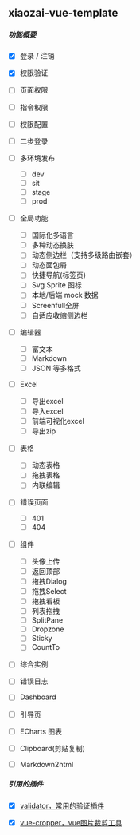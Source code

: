 ## xiaozai-vue-template

##### 功能概要

- [x]  登录 / 注销

- [x]  权限验证
  - [ ] 页面权限
  - [ ] 指令权限
  - [ ] 权限配置
  - [ ] 二步登录

- [ ] 多环境发布
  - [ ] dev
  - [ ] sit
  - [ ] stage
  - [ ] prod

- [ ] 全局功能
  - [ ] 国际化多语言
  - [ ] 多种动态换肤
  - [ ] 动态侧边栏（支持多级路由嵌套）
  - [ ] 动态面包屑
  - [ ] 快捷导航(标签页)
  - [ ] Svg Sprite 图标
  - [ ] 本地/后端 mock 数据
  - [ ] Screenfull全屏
  - [ ] 自适应收缩侧边栏

- [ ] 编辑器
  - [ ] 富文本
  - [ ] Markdown
  - [ ] JSON 等多格式

- [ ] Excel
  - [ ] 导出excel
  - [ ] 导入excel
  - [ ] 前端可视化excel
  - [ ] 导出zip

- [ ] 表格
  - [ ] 动态表格
  - [ ] 拖拽表格
  - [ ] 内联编辑

- [ ] 错误页面
  - [ ] 401
  - [ ] 404

- [ ] 组件
  - [ ] 头像上传
  - [ ] 返回顶部
  - [ ] 拖拽Dialog
  - [ ] 拖拽Select
  - [ ] 拖拽看板
  - [ ] 列表拖拽
  - [ ] SplitPane
  - [ ] Dropzone
  - [ ] Sticky
  - [ ] CountTo

- [ ] 综合实例
- [ ] 错误日志
- [ ] Dashboard
- [ ] 引导页
- [ ] ECharts 图表
- [ ] Clipboard(剪贴复制)
- [ ] Markdown2html

##### 引用的插件

- [x] [validator，常用的验证插件](https://github.com/validatorjs/validator.js)

- [x] [vue-cropper，vue图片裁剪工具](https://github.com/xyxiao001/vue-cropper)
